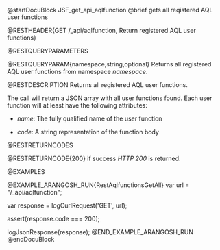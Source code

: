 
@startDocuBlock JSF_get_api_aqlfunction
@brief gets all reqistered AQL user functions

@RESTHEADER{GET /_api/aqlfunction, Return registered AQL user functions}

@RESTQUERYPARAMETERS

@RESTQUERYPARAM{namespace,string,optional}
Returns all registered AQL user functions from namespace *namespace*.

@RESTDESCRIPTION
Returns all registered AQL user functions.

The call will return a JSON array with all user functions found. Each user
function will at least have the following attributes:

- *name*: The fully qualified name of the user function

- *code*: A string representation of the function body

@RESTRETURNCODES

@RESTRETURNCODE{200}
if success *HTTP 200* is returned.

@EXAMPLES

@EXAMPLE_ARANGOSH_RUN{RestAqlfunctionsGetAll}
  var url = "/_api/aqlfunction";

  var response = logCurlRequest('GET', url);

  assert(response.code === 200);

  logJsonResponse(response);
@END_EXAMPLE_ARANGOSH_RUN
@endDocuBlock

